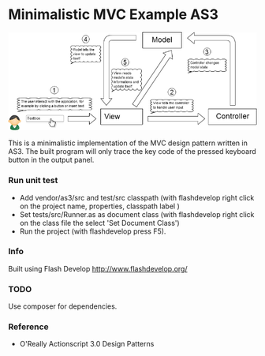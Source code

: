 Minimalistic MVC Example AS3
============================

![minimalistic-mvc-example-as3](bin/img/flowchart.png)

This is a minimalistic implementation of the MVC design pattern written in AS3.
The built program will only trace the key code of the pressed keyboard button in the output panel. 


### Run unit test

- Add vendor/as3/src and test/src classpath 
	(with flashdevelop right click on the project name, properties, classpath label )
- Set tests/src/Runner.as as document class 
	(with flashdevelop right click on the class file the select 'Set Document Class')
- Run the project 
	(with flashdevelop press F5).

### Info

Built using Flash Develop http://www.flashdevelop.org/
	
### TODO

Use composer for dependencies.
	
### Reference

- O'Really Actionscript 3.0 Design Patterns

